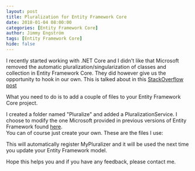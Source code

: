 ```yaml
---
layout: post
title: Pluralization for Entity Framework Core
date: 2018-01-04 08:00:00
categories: [Entity Framework Core]
author: Jimmy Engström
tags: [Entity Framework Core]
hide: false
---
```



I recently started working with .NET Core and I didn't like that Microsoft removed the automatic pluralization/singularization of classes and collection in Entity Framework Core.
They did however give us the opportunity to hook in our own.
This is talked about in this [StackOverflow post](https://stackoverflow.com/questions/39281647/entityframework-core-database-first-approach-pluralizing-table-names/47410837#47410837)


What you need to do is to add a couple of files to your Entity Framework Core project.

I created a folder named "Pluralize" and added a PluralizationService.
I choose to modify the one Microsoft provided in previous versions of Entity Framework found [here](https://github.com/Microsoft/referencesource/blob/master/System.Data.Entity.Design/System/Data/Entity/Design/PluralizationService/EnglishPluralizationService.cs).  
You can of course just create your own.
These are the files I use:
<script src="https://gist.github.com/EngstromJimmy/813145615303a5e2f7544007279ba081.js"></script>

<script src="https://gist.github.com/EngstromJimmy/3427182e3fabc0983e12e8b98c46fb12.js"></script>

<script src="https://gist.github.com/EngstromJimmy/6a626fec9efa250be2bdedc5b790cf73.js"></script>

<script src="https://gist.github.com/EngstromJimmy/67dc5ec18da7ace4ac9812d643e755b7.js"></script>
This will automatically register MyPluralizer and it will be used the next time you update your Entity Framework model.

Hope this helps you and if you have any feedback, please contact me.





